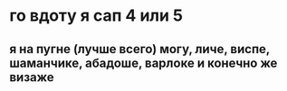 <h1>го вдоту я сап 4 или 5</h1>
<h2>я на пугне (лучше всего) могу, личе, виспе, шаманчике, абадоше, варлоке и конечно же визаже</h2>
